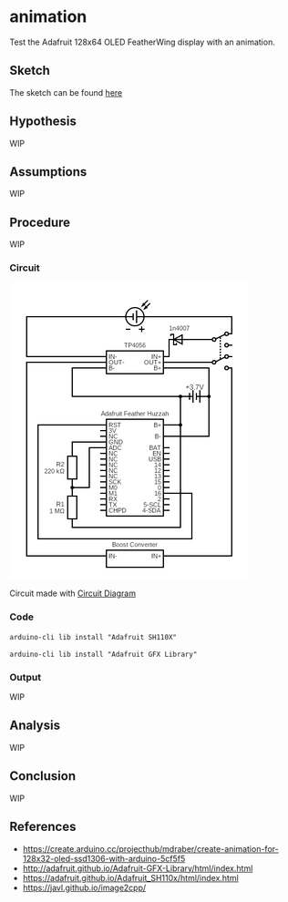 # animation

Test the Adafruit 128x64 OLED FeatherWing display with an animation.

## Sketch

The sketch can be found [here](https://github.com/nicholaswilde/solar-battery-charger/tree/main/test/animation)

## Hypothesis

WIP

## Assumptions

WIP

## Procedure

WIP

### Circuit

![](./images/circuit.png)

Circuit made with [Circuit Diagram](https://www.circuit-diagram.org/)

### Code

```shell title="Install Adafruit SH110X library"
arduino-cli lib install "Adafruit SH110X"
```

```shell title="Install Adafruit GFX Library"
arduino-cli lib install "Adafruit GFX Library"
```

### Output

WIP

## Analysis

WIP

## Conclusion

WIP

## References
- https://create.arduino.cc/projecthub/mdraber/create-animation-for-128x32-oled-ssd1306-with-arduino-5cf5f5
- http://adafruit.github.io/Adafruit-GFX-Library/html/index.html
- https://adafruit.github.io/Adafruit_SH110x/html/index.html
- https://javl.github.io/image2cpp/
